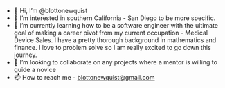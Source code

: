 - 👋 Hi, I’m @blottonewquist
- 👀 I’m interested in southern California - San Diego to be more specific.
- 🌱 I’m currently learning how to be a software engineer with the ultimate goal of making a career pivot from my current occupation - Medical Device Sales. I have a pretty thorough background in mathematics and finance. I love to problem solve so I am really excited to go down this journey.
- 💞️ I’m looking to collaborate on any projects where a mentor is willing to guide a novice
- 📫 How to reach me - blottonewquist@gmail.com

<!---
blottonewquist/blottonewquist is a ✨ special ✨ repository because its `README.md` (this file) appears on your GitHub profile.
You can click the Preview link to take a look at your changes.
--->
